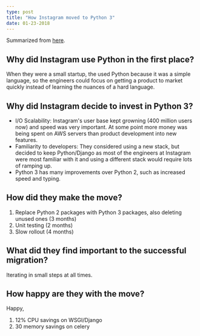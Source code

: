 ```yaml
---
type: post
title: "How Instagram moved to Python 3"
date: 01-23-2018
---
```


Summarized from [here](https://thenewstack.io/instagram-makes-smooth-move-python-3/).

## Why did Instagram use Python in the first place?

When they were a small startup, the used Python because it was a simple
language, so the engineers could focus on getting a product to market
quickly instead of learning the nuances of a hard language.

## Why did Instagram decide to invest in Python 3?


* I/O Scalability: Instagram's user base kept growning (400 million users now)
and speed was very important. At some point more money was being
spent on AWS servers than product development into new features.
* Familiarity to developers: They considered using a new stack, but decided to keep Python/Django as most of the engineers at Instagram were most familiar with it and using a different stack would require lots of ramping up.
* Python 3 has many improvements over Python 2, such as increased speed and typing.

## How did they make the move?

1. Replace Python 2 packages with Python 3 packages, also deleting unused ones (3 months)
2. Unit testing (2 months)
3. Slow rollout (4 months)

## What did they find important to the successful migration?

Iterating in small steps at all times.

## How happy are they with the move?

Happy,
1. 12% CPU savings on WSGI/Django
2. 30 memory savings on celery



